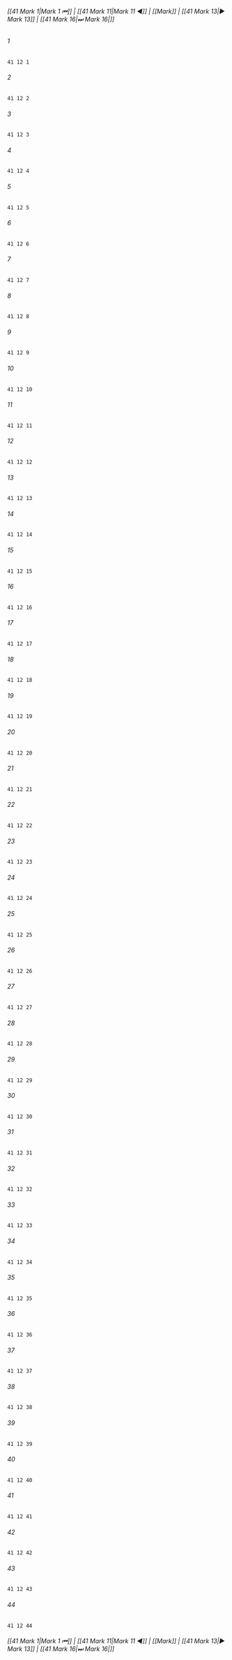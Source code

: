 
###### [[41 Mark 1|Mark 1 ⏮]] | [[41 Mark 11|Mark 11 ◀]] | [[Mark]] | [[41 Mark 13|▶ Mark 13]] | [[41 Mark 16|⏭ Mark 16|]]

###### 1
``` verse
41 12 1 
```
###### 2
``` verse
41 12 2 
```
###### 3
``` verse
41 12 3 
```
###### 4
``` verse
41 12 4 
```
###### 5
``` verse
41 12 5 
```
###### 6
``` verse
41 12 6 
```
###### 7
``` verse
41 12 7 
```
###### 8
``` verse
41 12 8 
```
###### 9
``` verse
41 12 9 
```
###### 10
``` verse
41 12 10 
```
###### 11
``` verse
41 12 11 
```
###### 12
``` verse
41 12 12 
```
###### 13
``` verse
41 12 13 
```
###### 14
``` verse
41 12 14 
```
###### 15
``` verse
41 12 15 
```
###### 16
``` verse
41 12 16 
```
###### 17
``` verse
41 12 17 
```
###### 18
``` verse
41 12 18 
```
###### 19
``` verse
41 12 19 
```
###### 20
``` verse
41 12 20 
```
###### 21
``` verse
41 12 21 
```
###### 22
``` verse
41 12 22 
```
###### 23
``` verse
41 12 23 
```
###### 24
``` verse
41 12 24 
```
###### 25
``` verse
41 12 25 
```
###### 26
``` verse
41 12 26 
```
###### 27
``` verse
41 12 27 
```
###### 28
``` verse
41 12 28 
```
###### 29
``` verse
41 12 29 
```
###### 30
``` verse
41 12 30 
```
###### 31
``` verse
41 12 31 
```
###### 32
``` verse
41 12 32 
```
###### 33
``` verse
41 12 33 
```
###### 34
``` verse
41 12 34 
```
###### 35
``` verse
41 12 35 
```
###### 36
``` verse
41 12 36 
```
###### 37
``` verse
41 12 37 
```
###### 38
``` verse
41 12 38 
```
###### 39
``` verse
41 12 39 
```
###### 40
``` verse
41 12 40 
```
###### 41
``` verse
41 12 41 
```
###### 42
``` verse
41 12 42 
```
###### 43
``` verse
41 12 43 
```
###### 44
``` verse
41 12 44 
```

###### [[41 Mark 1|Mark 1 ⏮]] | [[41 Mark 11|Mark 11 ◀]] | [[Mark]] | [[41 Mark 13|▶ Mark 13]] | [[41 Mark 16|⏭ Mark 16|]]

